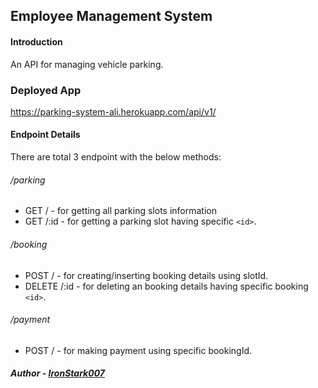 ## Employee Management System

#### Introduction
An API for managing vehicle parking.

### Deployed App

https://parking-system-ali.herokuapp.com/api/v1/

#### Endpoint Details

There are total 3 endpoint with the below methods:

###### /parking
- GET / - for getting all parking slots information
- GET /:id - for getting a parking slot having specific `<id>`.

###### /booking
- POST / - for creating/inserting booking details using slotId.
- DELETE /:id - for deleting an booking details having specific booking `<id>`.

###### /payment
- POST / - for making payment using specific bookingId.


##### Author - [IronStark007](https://github.com/IronStark007)

